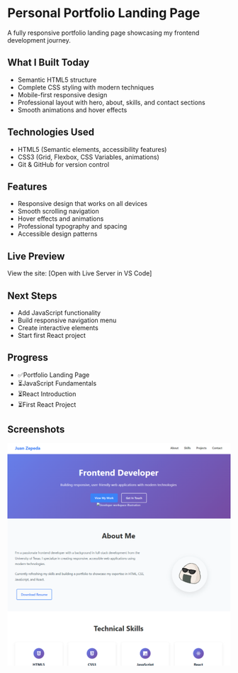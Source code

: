 # Personal Portfolio Landing Page

A fully responsive portfolio landing page showcasing my frontend development journey.

## What I Built Today
- Semantic HTML5 structure
- Complete CSS styling with modern techniques
- Mobile-first responsive design
- Professional layout with hero, about, skills, and contact sections
- Smooth animations and hover effects

## Technologies Used
- HTML5 (Semantic elements, accessibility features)
- CSS3 (Grid, Flexbox, CSS Variables, animations)
- Git & GitHub for version control

## Features
- Responsive design that works on all devices
- Smooth scrolling navigation
- Hover effects and animations
- Professional typography and spacing
- Accessible design patterns

## Live Preview
View the site: [Open with Live Server in VS Code]

## Next Steps
- Add JavaScript functionality
- Build responsive navigation menu
- Create interactive elements
- Start first React project

## Progress
- ✅Portfolio Landing Page
- ⏳JavaScript Fundamentals
- ⏳React Introduction
- ⏳First React Project

## Screenshots
![Desktop Screenshot](ScreenshotDay1.png)
